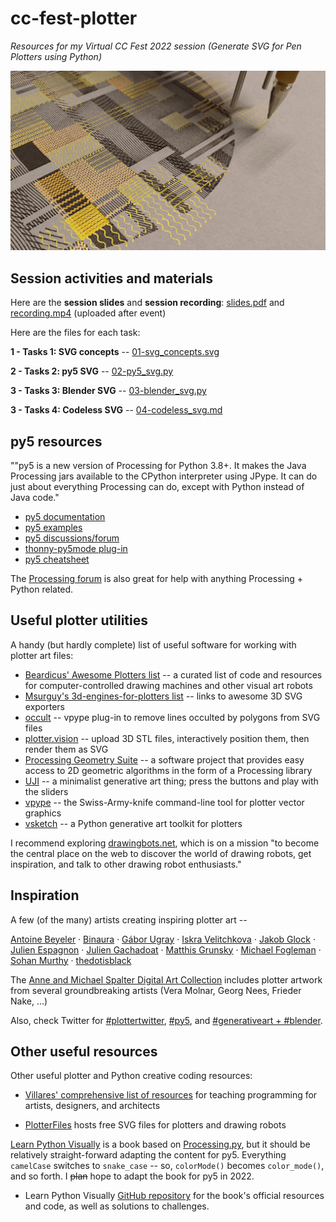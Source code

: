 # cc-fest-plotter

*Resources for my Virtual CC Fest 2022 session (Generate SVG for Pen Plotters using Python)*

![](banner.png)

## Session activities and materials

Here are the **session slides** and **session recording**: [slides.pdf](https://raw.githubusercontent.com/tabreturn/cc-fest-plotter/main/slides.pdf) and [recording.mp4](https://htmlpreview.github.io/?https://raw.githubusercontent.com/tabreturn/cc-fest-plotter/main/recording.html) (uploaded after event)


Here are the files for each task:

**1 - Tasks 1: SVG concepts** -- [01-svg_concepts.svg](https://github.com/tabreturn/cc-fest-plotter/blob/main/tasks/01-svg_concepts.svg?short_path=c784224)

**2 - Tasks 2: py5 SVG** -- [02-py5_svg.py](https://github.com/tabreturn/cc-fest-plotter/blob/main/tasks/02-py5_svg.py)

**3 - Tasks 3: Blender SVG** -- [03-blender_svg.py](https://github.com/tabreturn/cc-fest-plotter/blob/main/tasks/03-blender_svg.py)

**3 - Tasks 4: Codeless SVG** -- [04-codeless_svg.md](https://github.com/tabreturn/cc-fest-plotter/blob/main/tasks/04-codeless_svg.md?plain=1)


## py5 resources

""py5 is a new version of Processing for Python 3.8+. It makes the Java Processing jars available to the CPython interpreter using JPype. It can do just about everything Processing can do, except with Python instead of Java code."

* [py5 documentation](http://py5.ixora.io/)
* [py5 examples](https://github.com/hx2A/py5examples)
* [py5 discussions/forum](https://github.com/hx2A/py5generator/discussions)
* [thonny-py5mode plug-in](https://github.com/tabreturn/thonny-py5mode)
* [py5 cheatsheet](https://raw.githubusercontent.com/tabreturn/processing.py-cheat-sheet/master/py5/py5_cc.pdf)

The [Processing forum](https://discourse.processing.org/c/processing-py/9) is also great for help with anything Processing + Python related.


## Useful plotter utilities

A handy (but hardly complete) list of useful software for working with plotter art files:

* [Beardicus' Awesome Plotters list](https://github.com/beardicus/awesome-plotters) -- a curated list of code and resources for computer-controlled drawing machines and other visual art robots
* [Msurguy's 3d-engines-for-plotters list](https://github.com/msurguy/awesome-3d-engines-for-plotters) -- links to awesome 3D SVG exporters
* [occult](https://github.com/LoicGoulefert/occult) -- vpype plug-in to remove lines occulted by polygons from SVG files
* [plotter.vision](https://plotter.vision/) -- upload 3D STL files, interactively position them, then render them as SVG
* [Processing Geometry Suite](https://github.com/micycle1/PGS) -- a software project that provides easy access to 2D geometric algorithms in the form of a Processing library
* [UJI](https://doersino.github.io/uji/) -- a minimalist generative art thing; press the buttons and play with the sliders
* [vpype](https://github.com/abey79/vpype) -- the Swiss-Army-knife command-line tool for plotter vector graphics
* [vsketch](https://github.com/abey79/vsketch) -- a Python generative art toolkit for plotters

I recommend exploring [drawingbots.net](https://drawingbots.net/), which is on a mission "to become the central place on the web to discover the world of drawing robots, get inspiration, and talk to other drawing robot enthusiasts."


## Inspiration

A few (of the many) artists creating inspiring plotter art --

[Antoine Beyeler](https://github.com/abey79/sketches) · [Binaura](https://www.binaura.net/) · [Gábor Ugray](https://jealousmarkup.xyz/plots/) · [Iskra Velitchkova](http://iskraovelitchkova.com/works.html) · [Jakob Glock](https://github.com/JakobGlock/Generative-Art) · [Julien Espagnon](https://www.instagram.com/julien_espagnon/) · [Julien Gachadoat](http://www.v3ga.net/) · [Matthis Grunsky](https://www.matthisgrunsky.ca/) · [Michael Fogleman](https://www.michaelfogleman.com/plotter/) · [Sohan Murthy](https://sohan.space/) · [thedotisblack](https://thedotisblack.com/)

The [Anne and Michael Spalter Digital Art Collection](https://spalterdigital.com/) includes plotter artwork from several groundbreaking artists (Vera Molnar, Georg Nees, Frieder Nake, ...)

Also, check Twitter for [#plottertwitter](https://twitter.com/search?q=%2523plottertwitter), [#py5](https://twitter.com/search?q=%2523plottertwitter), and [#generativeart + #blender](https://twitter.com/search?q=%2523generativeart%20%2523blender).


## Other useful resources

Other useful plotter and Python creative coding resources:

* [Villares' comprehensive list of resources](https://github.com/villares/Resources-for-teaching-programming#user-content-processing--python-tools-table) for teaching programming for artists, designers, and architects

* [PlotterFiles](https://plotterfiles.com/) hosts free SVG files for plotters and drawing robots

[Learn Python Visually](https://nostarch.com/Learn-Python-Visually) is a book based on [Processing.py](https://py.processing.org/), but it should be relatively straight-forward adapting the content for py5. Everything `camelCase` switches to `snake_case` -- so, `colorMode()` becomes `color_mode()`, and so forth. I ~~plan~~ hope to adapt the book for py5 in 2022.

* Learn Python Visually [GitHub repository](https://github.com/tabreturn/processing.py-book) for the book's official resources and code, as well as solutions to challenges.
